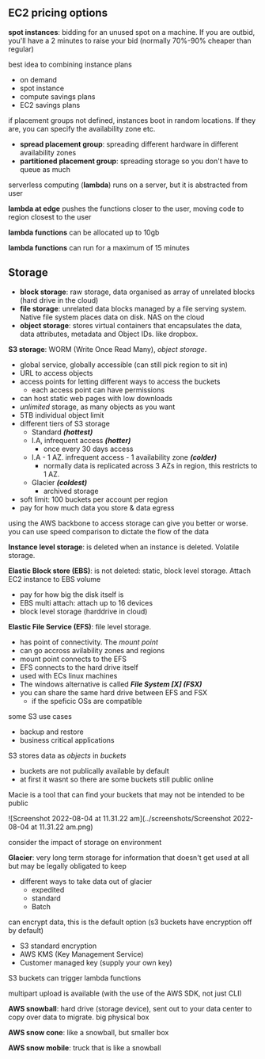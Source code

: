 ## EC2 pricing options

**spot instances**: bidding for an unused spot on a machine. If you are outbid, you'll have a 2 minutes to raise your bid (normally 70%-90% cheaper than regular)

best idea to combining instance plans

- on demand
- spot instance
- compute savings plans
- EC2 savings plans

if placement groups not defined, instances boot in random locations. If they are, you can specify the availability zone etc.

- **spread placement group**: spreading different hardware in different availability zones
- **partitioned placement group**: spreading storage so you don't have to queue as much

serverless computing (**lambda**) runs on a server, but it is abstracted from user

**lambda at edge** pushes the functions closer to the user, moving code to region closest to the user

**lambda functions** can be allocated up to 10gb

**lambda functions** can run for a maximum of 15 minutes

## Storage

- **block storage**: raw storage, data organised as array of unrelated blocks (hard drive in the cloud)
- **file storage**: unrelated data blocks managed by a file serving system. Native file system places data on disk. NAS on the cloud
- **object storage**: stores virtual containers that encapsulates the data, data attributes, metadata and Object IDs. like dropbox.

**S3 storage**: WORM (Write Once Read Many), _object storage_.

- global service, globally accessible (can still pick region to sit in)
- URL to access objects
- access points for letting different ways to access the buckets
  - each access point can have permissions
- can host static web pages with low downloads
- _unlimited_ storage, as many objects as you want
- 5TB individual object limit
- different tiers of S3 storage
  - Standard ***(hottest)***
  - I.A, infrequent access ***(hotter)***
    - once every 30 days access
  - I.A - 1 AZ. infrequent access - 1 availability zone ***(colder)***
    - normally data is replicated across 3 AZs in region, this restricts to 1 AZ.
  - Glacier ***(coldest)***
    - archived storage
- soft limit: 100 buckets per account per region
- pay for how much data you store & data egress

using the AWS backbone to access storage can give you better or worse. you can use speed comparison to dictate the flow of the data

**Instance level storage**: is deleted when an instance is deleted. Volatile storage.

**Elastic Block store (EBS)**: is not deleted: static, block level storage. Attach EC2 instance to EBS volume

- pay for how big the disk itself is
- EBS multi attach: attach up to 16 devices
- block level storage (harddrive in cloud)

**Elastic File Service (EFS)**: file level storage. 

- has point of connectivity. The _mount point_
- can go accross avilability zones and regions
- mount point connects to the EFS
- EFS connects to the hard drive itself
- used with ECs linux machines
- The windows alternative is called ***File System [X] (FSX)***
- you can share the same hard drive between EFS and FSX
  - if the speficic OSs are compatible 

some S3 use cases

- backup and restore
- business critical applications

S3 stores data as *objects* in *buckets*

- buckets are not publically available by default
- at first it wasnt so there are some buckets still public online

Macie is a tool that can find your buckets that may not be intended to be public

![Screenshot 2022-08-04 at 11.31.22 am](../screenshots/Screenshot 2022-08-04 at 11.31.22 am.png)

consider the impact of storage on environment 

**Glacier**: very long term storage for information that doesn't get used at all but may be legally obligated to keep

- different ways to take data out of glacier
  - expedited
  - standard
  - Batch

can encrypt data, this is the default option (s3 buckets have encryption off by default)

- S3 standard encryption
- AWS KMS (Key Management Service)
- Customer managed key (supply your own key)

S3 buckets can trigger lambda functions

multipart upload is available (with the use of the AWS SDK, not just CLI)

**AWS snowball**: hard drive (storage device), sent out to your data center to copy over data to migrate. big physical box

**AWS snow cone**: like a snowball, but smaller box

**AWS snow mobile**: truck that is like a snowball